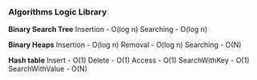 ### Algorithms Logic Library

**Binary Search Tree**
Insertion - O(log n)
Searching - O(log n)

<!-- but could be O(N) if it looks like linked list -->

**Binary Heaps**
Insertion - O(log n)
Removal - O(log n)
Searching - O(N)

**Hash table**
Insert - O(1)
Delete - O(1)
Access - O(1)
SearchWithKey - O(1)
SearchWithValue - O(N)
